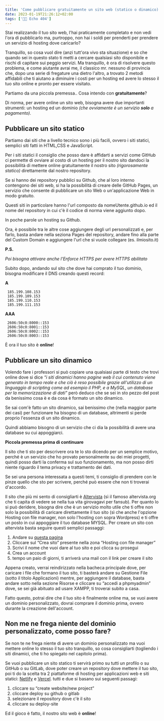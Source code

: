 ```yaml
---
title: 'Come pubblicare gratuitamente un sito web (statico o dinamico)'
date: 2023-01-19T21:26:12+02:00
tags: ['👨‍💻 Echo 404']
---
```


Stai realizzando il tuo sito web, l'hai praticamente completato e non vedi l'ora di pubblicarlo ma, purtroppo, non hai i soldi per prenderti per prendere un servizio di hosting dove caricarlo?

Tranquillo, so cosa vuol dire (anzi tutt'ora vivo sta situazione) e so che quando sei in questo stato ti metti a cercare qualsiasi sito disponibile e rischi di capitare sui peggio servizi. Ma tranquillo, è ora di risolvere questo problema, e come aiutante avrai me, il classico mr. nessuno di provincia che, dopo una serie di fregature una dietro l'altro, a trovato 2 metodi affidabili che ti aiutano a diminuire i costi per un hosting ed avere lo stesso il tuo sito online e pronto per essere visitato.

Partiamo da una piccola premessa.. Cosa intendo con **gratuitamente**?

Di norma, per avere online un sito web, bisogna avere due importanti strumenti: un hosting ed un dominio _(che ovviamente è un servizio **solo** a pagamento)_.

## Pubblicare un sito statico

Partiamo dai siti che a livello tecnico sono i più facili, ovvero i siti statici, semplici siti fatti in HTML,CSS e JavaScript.

Per i siti statici il consiglio che posso dare è affidarti a servizi come GitHub ci permette di ovviare al costo di un hosting per il nostro sito dandoci la possibilità di mettere online gratuitamente il nostro sito _(rigorosamente statico)_ direttamente dal nostro repository.

Se si hanno dei repository pubblici su Github, che al loro interno contengono dei siti web, si ha la possibilità di creare delle GitHub Pages, un servizio che consente di pubblicare un sito Web o un'applicazione Web in modo gratuito.

Questi siti in particolare hanno l'url composto da nomeUtente.github.io ed il nome del repository in cui c'è il codice di norma viene aggiunto dopo.

In poche parole un hosting su Github.

Ora, è possibile tra le altre cose aggiungere degli url personalizzati e, per farlo, basta andare nella seziona Pages del repository, andare fino alla parte del Custom Domain e aggiungere l'url che si vuole collegare (es. ilmiosito.it)

**P.S.**

_Poi bisogna attivare anche l'Enforce HTTPS per avere HTTPS abilitato_

Subito dopo, andando sul sito che dove hai comprato il tuo dominio, bisogna modificare il DNS creando questi record:

**A**

```
 185.199.108.153
 185.199.109.153
 185.199.110.153
 185.199.111.153

```

**AAA**

```
 2606:50c0:8000::153
 2606:50c0:8001::153
 2606:50c0:8002::153
 2606:50c0:8003::153

```

È ora il tuo sito è **online**!

## Pubblicare un sito dinamico

Volendo fare i professori si può copiare una qualsiasi parte di testo che trovi online dove si dice _“i siti dinamici hanno pagine web il cui contenuto viene generato in tempo reale e che ciò è reso possibile grazie all'utilizzo di un linguaggio di scripting come ad esempio il PHP, e a MySQL, un database per la memorizzazione di dati”_ però deduco che se sei in sto pezzo del post da benissimo cosa è e da cosa è formato un sito dinamico.

Se sai com'è fatto un sito dinamico, sai benissimo che (nella maggior parte dei casi) per funzionare ha bisogno di un database, altrimenti si perde proprio l'essenza di un sito dinamico.

Quindi abbiamo bisogno di un servizio che ci dia la possibilità di avere una database su cui appoggiarci.

**Piccola premessa prima di continuare**

Il sito che ti sto per descrivere ora te lo sto dicendo per un semplice motivo, perché è un servizio che ho provato personalmente su dei miei progetti, quindi posso darti la conferma sul suo funzionamento, ma non posso dirti niente riguardo il tema privacy e trattamento dei dati.

Se sei una persona interessata a questi temi, ti consiglio di prendere con le pinze quello che sto per scrivere, perché può essere che non ti troverai d'accordo.

Il sito che più mi sento di consigliarti è [Altervista](https://it.altervista.org/) (sì il famoso altervista.org che ti capita di vedere se nella tua vita girovagavi per fansub). Per quanto lo si può deridere, bisogna dire che è un servizio molto utile che ti offre non solo la possibilità di caricare direttamente il tuo sito (sì che anche l'opzione Hosting con file manager, non solo l'hosting con sopra Wordpress) e ti offre un posto in cui appoggiare il tuo database MYSQL.
Per creare un sito con altervista basta seguire questi semplici passaggi:

1. Andare su [questa pagina](https://it.altervista.org/crea-sito-gratis.php)
2. Cliccare sul “Crea sito” presente nella zona “Hosting con file manager”
3. Scrivi il nome che vuoi dare al tuo sito e poi clicca su prosegui
4. Crea un account
5. tempo un paio di giorni, ti arriverà una mail con il link per creare il sito

Appena creato, verrai reindirizzato nella bacheca principale dove, per caricare i file che formano il tuo sito, ti basterà andare su Gestione File (sotto il titolo Applicazioni) mentre, per aggiungere il database, basta andare sotto nella sezione Risorse e cliccare su “accedi a phpmyadmin” dove, se sei già abituato ad usare XAMPP, ti troverai subito a casa.

Fatto questo, potrai dire che il tuo sito è finalmente online ma, se vuoi avere un dominio personalizzato, dovrai comprare il dominio prima, ovvero durante la creazione dell'account.

## Non me ne frega niente del dominio personalizzato, come posso fare?

Se non te ne frega niente di avere un dominio personalizzato ma vuoi mettere online lo stesso il tuo sito tranquillo, so cosa consigliarti (togliendo i siti dinamici, che ti ho spiegato nel capitolo prima).

Se vuoi pubblicare un sito statico ti servirà primo su tutti un profilo o su GitHub o su GitLab, dove poter creare un repository dove mettere il tuo sito, poi ti do la scelta tra 2 piattaforme di hosting per applicazioni web e siti statici: [Netlify](https://www.netlify.com/) e [Vercel](https://vercel.com/).
tutti e due si basano sui seguenti passagi:

1. cliccare su “create website/new project”
2. cliccare deploy su github o gitlab
3. selezionare il repository dove c'è il sito
4. cliccare su deploy-site
 

Ed il gioco è fatto, il nostro sito web è **online**!
